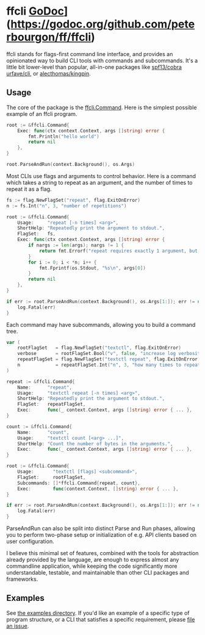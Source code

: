 # ffcli [GoDoc](https://godoc.org/github.com/peterbourgon/ff/ffcli?status.svg)](https://godoc.org/github.com/peterbourgon/ff/ffcli)

ffcli stands for flags-first command line interface, and provides an opinionated
way to build CLI tools with commands and subcommands. It's a little bit
lower-level than popular, all-in-one packages like [spf13/cobra][cobra]
[urfave/cli][urfave], or [alecthomas/kingpin][kingpin].

[cobra]: https://github.com/spf13/cobra
[urfave]: https://github.com/urfave/cli
[kingpin]: https://github.com/alecthomas/kingpin

## Usage

The core of the package is the [ffcli.Command][command]. Here is the simplest
possible example of an ffcli program.

[command]: https://godoc.org/github.com/peterbourgon/ff/ffcli#Command

```go
root := &ffcli.Command{
	Exec: func(ctx context.Context, args []string) error {
		fmt.Println("hello world")
		return nil
	},
}

root.ParseAndRun(context.Background(), os.Args)
```

Most CLIs use flags and arguments to control behavior. Here is a command which
takes a string to repeat as an argument, and the number of times to repeat it as
a flag.

```go
fs := flag.NewFlagSet("repeat", flag.ExitOnError)
n := fs.Int("n", 3, "number of repetitions")

root := &ffcli.Command{
	Usage:     "repeat [-n times] <arg>",
	ShortHelp: "Repeatedly print the argument to stdout.",
	FlagSet:   fs,
	Exec: func(ctx context.Context, args []string) error {
		if nargs := len(args); nargs != 1 {
			return fmt.Errorf("repeat requires exactly 1 argument, but you provided %d", nargs)
		}
		for i := 0; i < *n; i++ {
			fmt.Fprintf(os.Stdout, "%s\n", args[0])
		}
		return nil
	},
}

if err := root.ParseAndRun(context.Background(), os.Args[1:]); err != nil {
	log.Fatal(err)
}
```

Each command may have subcommands, allowing you to build a command tree.

```go
var (
	rootFlagSet   = flag.NewFlagSet("textctl", flag.ExitOnError)
	verbose       = rootFlagSet.Bool("v", false, "increase log verbosity")
	repeatFlagSet = flag.NewFlagSet("textctl repeat", flag.ExitOnError)
	n             = repeatFlagSet.Int("n", 3, "how many times to repeat")
)

repeat := &ffcli.Command{
	Name:      "repeat",
	Usage:     "textctl repeat [-n times] <arg>",
	ShortHelp: "Repeatedly print the argument to stdout.",
	FlagSet:   repeatFlagSet,
	Exec:      func(_ context.Context, args []string) error { ... },
}

count := &ffcli.Command{
	Name:      "count",
	Usage:     "textctl count [<arg> ...]",
	ShortHelp: "Count the number of bytes in the arguments.",
	Exec:      func(_ context.Context, args []string) error { ... },
}

root := &ffcli.Command{
	Usage:       "textctl [flags] <subcommand>",
	FlagSet:     rootFlagSet,
	Subcommands: []*ffcli.Command{repeat, count},
	Exec:        func(context.Context, []string) error { ... },
}

if err := root.ParseAndRun(context.Background(), os.Args[1:]); err != nil {
	log.Fatal(err)
}
```

ParseAndRun can also be split into distinct Parse and Run phases, allowing you
to perform two-phase setup or initialization of e.g. API clients based on user
configuration. 

I believe this minimal set of features, combined with the tools for abstraction
already provided by the language, are enough to express almost any commandline
application, while keeping the code significantly more understandable, testable,
and maintainable than other CLI packages and frameworks.

## Examples

See [the examples directory][examples]. If you'd like an example of a specific
type of program structure, or a CLI that satisfies a specific requirement,
please [file an issue][issue].

[examples]: https://github.com/peterbourgon/ff/tree/master/ffcli/examples
[issue]: https://github.com/peterbourgon/ff/issues/new
